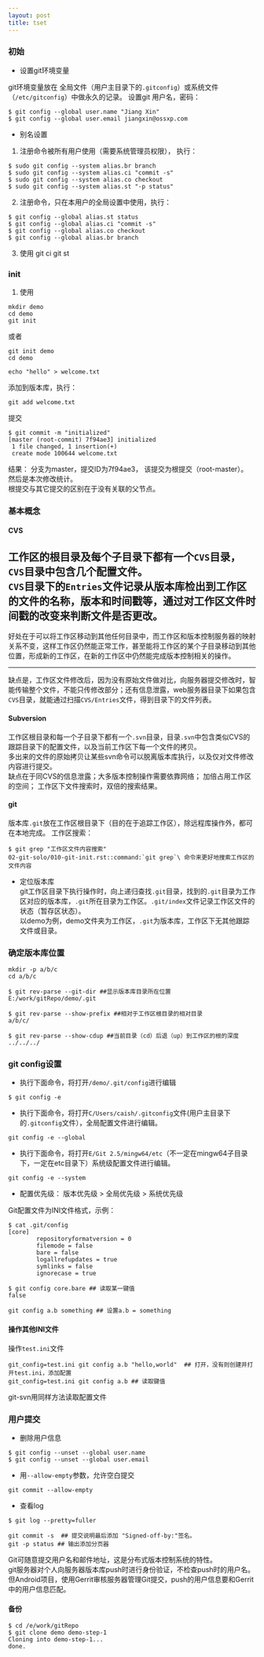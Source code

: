 ```yaml
---
layout: post
title: tset
---
```

### 初始
* 设置git环境变量

git环境变量放在 全局文件（用户主目录下的`.gitconfig`）或系统文件（`/etc/gitconfig`）中做永久的记录。
设置git 用户名，密码：
```
$ git config --global user.name "Jiang Xin" 
$ git config --global user.email jiangxin@ossxp.com
```
*  别名设置

1. 注册命令被所有用户使用（需要系统管理员权限）， 执行：
```
$ sudo git config --system alias.br branch
$ sudo git config --system alias.ci "commit -s"
$ sudo git config --system alias.co checkout
$ sudo git config --system alias.st "-p status"
```
2. 注册命令，只在本用户的全局设置中使用，执行：
```
$ git config --global alias.st status
$ git config --global alias.ci "commit -s"
$ git config --global alias.co checkout
$ git config --global alias.br branch
```
3. 使用
git ci
git st
### init
1. 使用
```
mkdir demo
cd demo
git init
```
或者
```
git init demo
cd demo
```
`echo "hello" > welcome.txt`

添加到版本库，执行：
```
git add welcome.txt
```
提交
```
$ git commit -m "initialized"
[master (root-commit) 7f94ae3] initialized
 1 file changed, 1 insertion(+)
 create mode 100644 welcome.txt
```
结果： 分支为master，提交ID为7f94ae3， 该提交为根提交（root-master）。       
然后是本次修改统计。      
根提交与其它提交的区别在于没有关联的父节点。   
### 基本概念      
       
#### CVS
工作区的根目录及每个子目录下都有一个`CVS`目录，`CVS`目录中包含几个配置文件。       
`CVS`目录下的`Entries`文件记录从版本库检出到工作区的文件的名称，版本和时间戳等，通过对工作区文件时间戳的改变来判断文件是否更改。     
---

好处在于可以将工作区移动到其他任何目录中，而工作区和版本控制服务器的映射关系不变，这样工作区仍然能正常工作，甚至能将工作区的某个子目录移动到其他位置，形成新的工作区，在新的工作区中仍然能完成版本控制相关的操作。  
     
---
缺点是，工作区文件修改后，因为没有原始文件做对比，向服务器提交修改时，智能传输整个文件，不能只传修改部分；还有信息泄露，web服务器目录下如果包含`CVS`目录，就能通过扫描`CVS/Entries`文件，得到目录下的文件列表。      

#### Subversion 
工作区根目录和每一个子目录下都有一个`.svn`目录，目录`.svn`中包含类似CVS的跟踪目录下的配置文件，以及当前工作区下每一个文件的拷贝。        
多出来的文件的原始拷贝让某些svn命令可以脱离版本库执行，以及仅对文件修改内容进行提交。        
缺点在于同CVS的信息泄露；大多版本控制操作需要依靠网络； 加倍占用工作区的空间； 工作区下文件搜索时，双倍的搜索结果。       
#### git
版本库`.git`放在工作区根目录下（目的在于追踪工作区），除远程库操作外，都可在本地完成。
工作区搜索：
```
$ git grep "工作区文件内容搜索"
02-git-solo/010-git-init.rst::command:`git grep`\ 命令来更好地搜索工作区的文件内容
```
* 定位版本库     
git工作区目录下执行操作时，向上递归查找`.git`目录，找到的`.git`目录为工作区对应的版本库，`.git`所在目录为工作区。`.git/index`文件记录工作区文件的状态（暂存区状态）。     
以demo为例，demo文件夹为工作区，`.git`为版本库，工作区下无其他跟踪文件或目录。  

### 确定版本库位置       
```
mkdir -p a/b/c
cd a/b/c
```

```
$ git rev-parse --git-dir ##显示版本库目录所在位置
E:/work/gitRepo/demo/.git

$ git rev-parse --show-prefix ##相对于工作区根目录的相对目录
a/b/c/

$ git rev-parse --show-cdup ##当前目录（cd）后退（up）到工作区的根的深度
../../../
```
### git config设置
* 执行下面命令，将打开`/demo/.git/config`进行编辑
```
$ git config -e
```
* 执行下面命令，将打开`C/Users/caish/.gitconfig`文件(用户主目录下的`.gitconfig`文件），全局配置文件进行编辑。
```
git config -e --global
```
* 执行下面命令，将打开`E/Git 2.5/mingw64/etc`（不一定在mingw64子目录下，一定在etc目录下）系统级配置文件进行编辑。        
```
git config -e --system
```
* 配置优先级： 版本优先级 > 全局优先级 > 系统优先级         

Git配置文件为INI文件格式，示例：
```
$ cat .git/config
[core]
        repositoryformatversion = 0
        filemode = false
        bare = false
        logallrefupdates = true
        symlinks = false
        ignorecase = true

$ git config core.bare ## 读取某一键值
false

git config a.b something ## 设置a.b = something
```
#### 操作其他INI文件
操作`test.ini`文件
```
git_config=test.ini git config a.b "hello,world"  ## 打开，没有则创建并打开test.ini，添加配置
git_config=test.ini git config a.b ## 读取键值
```
git-svn用同样方法读取配置文件

### 用户提交
* 删除用户信息        
```
$ git config --unset --global user.name
$ git config --unset --global user.email
```
* 用`--allow-empty`参数，允许空白提交     
```
git commit --allow-empty 
```
* 查看log     
```
$ git log --pretty=fuller
```

```
git commit -s  ## 提交说明最后添加 "Signed-off-by:"签名。
git -p status ## 输出添加分页器
```
Git可随意提交用户名和邮件地址，这是分布式版本控制系统的特性。        
git服务器对个人向服务器版本库push时进行身份验证，不检查push时的用户名。       
但Android项目，使用Gerrit审核服务器管理Git提交，push的用户信息要和Gerrit中的用户信息匹配。
#### 备份
```
$ cd /e/work/gitRepo
$ git clone demo demo-step-1
Cloning into demo-step-1...
done.
```